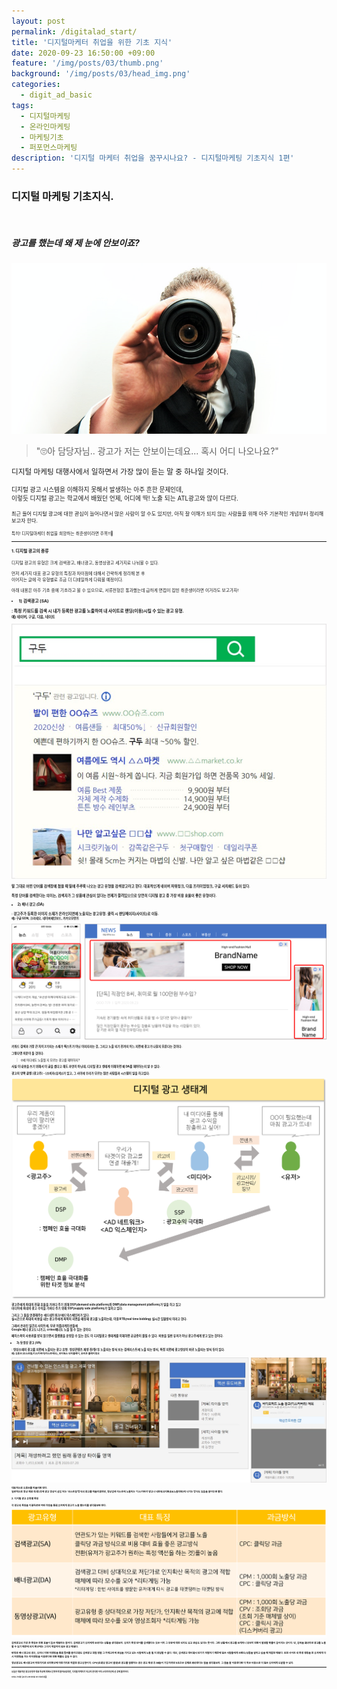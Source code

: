 ```yaml
---
layout: post
permalink: /digitalad_start/
title: '디지털마케터 취업을 위한 기초 지식'
date: 2020-09-23 16:50:00 +09:00
feature: '/img/posts/03/thumb.png'
background: '/img/posts/03/head_img.png'
categories:
  - digit_ad_basic
tags:
  - 디지털마케팅
  - 온라인마케팅
  - 마케팅기초
  - 퍼포먼스마케팅
description: '디지털 마케터 취업을 꿈꾸시나요? - 디지털마케팅 기초지식 1편'
---
```

### 디지털 마케팅 기초지식.

<br>

##### 광고를 했는데 왜 제 눈에 안보이죠?

![search](/img/posts/03/finding.png)

>"🙄아 담당자님.. 광고가 저는 안보이는데요... 혹시 어디 나오나요?"

<small>디지털 마케팅 대행사에서 일하면서 가장 많이 듣는 말 중 하나일 것이다.

<small>디지털 광고 시스템을 이해하지 못해서 발생하는 아주 흔한 문제인데,
<br>이렇듯 디지털 광고는 학교에서 배웠던 언제, 어디에 딱! 노출 되는 ATL광고와 많이 다르다.

<small>최근 들어 디지털 광고에 대한 관심이 늘어나면서 많은 사람이 알 수도 있지만,
아직 잘 이해가 되지 않는 사람들을 위해 아주 기본적인 개념부터 정리해보고자 한다.

<small>특히! 디지털마케터 취업을 희망하는 취준생이라면 주목!!🌟


------


#### 1. 디지털 광고의 종류

디지털 광고의 유형은 크게 검색광고, 배너광고, 동영상광고 세가지로 나눠볼 수 있다.

먼저 세가지 대표 광고 유형의 특징과 차이점에 대해서 간략하게 정리해 본 후  
이어지는 글에 각 유형별로 조금 더 디테일하게 다뤄볼 예정이다.

아래 내용은 아주 기초 중에 기초라고 볼 수 있으므로,
서류전형은 통과했는데 급하게 면접이 잡힌 취준생이라면 이거라도 보고가자!


* <b>1) 검색광고 (SA)

: 특정 키워드를 검색 시 내가 등록한 광고를 노출하여 내 사이트로 랜딩(이동)시킬 수 있는 광고 유형.
<br><small>예) 네이버, 구글, 다음, 네이트

![검색광고 예시 이미지](/img/posts/03/search_ad.png)

말 그대로 어떤 단어를 검색창에 쳤을 때 밑에 주루룩 나오는 광고 유형을 검색광고라고 한다.
대표적인게 네이버 파워링크, 다음 프리미엄링크, 구글 서치애드 등이 있다.

특정 단어를 검색한다는 의미는, 검색자가 그 상품에 관심이 있다는 전제가 깔려있으므로
당연히 디지털 광고 중 가장 비용 효율이 좋은 유형이다.


* <b>2) 배너 광고 (DA)

: 광고주가 등록한 이미지 소재가 온라인지면에 노출되는 광고유형. 클릭 시 랜딩페이지(사이트)로 이동.
 <br><small>예) 구글 GDN, 크리테오, 네이버메인보드, 카카오모먼트

![검색광고 예시 이미지](/img/posts/03/display_ad.png)

키워드 검색과 가장 큰 차이 2가지는 소재가 텍스트가 아닌 이미지라는 것,
그리고 노출 되기 전까지 어느 지면에 광고가 나갈지 모른다는 것이다.

그렇다면 의문이 들 것이다.

>🙄왜 어디에도 노출될 지 모르는 광고를 해야하지?

사실 이 내용을 쓰기 위해서 이 글을 썼다고 해도 과언이 아닌데,
디지털 광고 생태계 이해하면 왜 DA를 해야하는지 알 수 있다.

광고의 양쪽 끝엔 [광고주] - [소비자(유저)]가 있고,
그 사이에 우리가 모르는 많은 사람들과 시스템이 일을 하고있다.

![배너광고 예시 이미지](/img/posts/03/ad_system.png)

광고주에게 최대의 전환 효율을 가져다 주기 위해 DSP(demand side platform)와 DMP(data management platform)가 일을 하고 있고
<br>미디어에 최대의 광고 수익을 가져다 주기 위해 SSP(supply side platform)가 일하고 있다.

그리고 그 둘을 연결해주는 애드네트워크/애드익스체인저가 있다.
<br>실시간으로 최대의 비용을 내는 광고주에게 최적의 지면을 매칭해 광고를 노출하는데,
이걸 RTB(real time bidding) 실시간 입찰방식 이라고 한다.

그래서 온라인 일간지 사이트에, 무료 어플리케이션들에
 <br>Google 배너 광고도 나가고, criteo배너도 노출 될 수 있는 것이다.

페이스북이 사용료를 받지 않으면서 플랫폼을 운영할 수 있는 것도
이 디지털광고 생태계를 이해하면 궁금증이 풀릴 수 있다. 비용을 일반 유저가 아닌 광고주에게 받고 있는 것이다.


* <b>3) 동영상 광고 (VA)

: 영상소재의 광고를 지면에 노출되는 광고 유형. 영상콘텐츠 재생 전/중/후 노출되는 방식 또는 검색리스트에 노출 되는 방식,
특정 지면에 광고영상이 바로 노출되는 방식 등이 있다.
 <br><small>예) 유튜브 (인스트림/디스커버리/마스트헤드), 인터웍스 인터플레이, 모비온 플레이링크

![영상광고 예시 이미지](/img/posts/03/video_ad.png)

대표적으로 유튜브를 떠올리면 된다.
<br>일반적으로 영상 재생 전/중/후에 광고 영상이 삽입 되는 '인스트림'방식의 광고를 떠올리겠지만,
영상검색 리스트에 노출되는 '디스커버리'광고나 네트워크지면(DA노출지면)에 나가는 방식도 있음을 알아두면 좋다.


#### 2. 디지털 광고 유형별 특징

각 광고의 특징을 이해하려면 어떤 과정을 통해 유저에게 광고가 노출 됐는지를 생각해보면 된다.

![디지털광고 특징](/img/posts/03/ad_type.png)

검색광고의 가장 큰 특징은 전환 효율이 높은 매체라는 점이다. 검색광고가 유저에게 보여지는 상황을 생각해보자.
유저가 특정 단어를 검색했다는 것은 이미 그 부분에 대한 인지도 있고 관심도 있다는 뜻이다. 그런 상황에서 광고를 보게되니 당연히 전환이 발생할 확률이 높아지는 것이다.
단, 검색을 해야지만 광고를 노출할 수 있기 때문에 인지 확산에는 그다지 적합하지 않은 광고 매체다.

반대로 배너 광고의 경우, 유저나 지면 타겟팅을 통해 범위를 좁히긴해도 검색광고 처럼 정말 그 카테고리에 관심을 가지고 있는 사람에게 노출 될 지 장담할 수 없다. 대신, 검색광고 대비해서 단가가 저렴하기 때문에 많은 사람들에게 브랜드/상품을 알리고 싶을 때 적합한 매체다. 또한 사이트 내 특정 행동을 한 유저에게 다시 타겟팅을 거는 리타겟팅을 이용한다면 전환 확률도 높일 수 있다.

영상광고도 배너광고와 마찬가지로 인지확산에 마찬가지로 적합한 광고유형이다. CPV(조회당 광고비 발생)로 광고를 집행하는 경우 광고 재생 후 Skip이 가능하지만 5초간은 강제로 봐야한다는 점을 생각해보자. 그 점을 잘 이용한다면 더 적은 비용으로 더 많은 유저에게 도달할 수 있다.


-----------------


<small>오늘은 대표적인 광고유형과 대표 특성에 대해서 간략하게 알아보았지만,
디지털 마케터가 되고자 한다면 아직 스타트라인에 선 것에 불과하다.

<small>아직도 가야할 길이 먼 나와 여러분 모두 화이팅!👏👏
